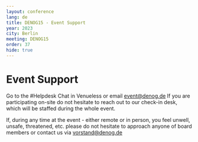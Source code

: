 ```yaml
---
layout: conference
lang: de
title: DENOG15 - Event Support
year: 2023
city: Berlin
meeting: DENOG15
order: 37
hide: true
---
```


# Event Support

Go to the #Helpdesk Chat in Venueless or email event@denog.de
If you are participating on-site do not hesitate to reach out to our check-in desk, which will be staffed during the whole event.

If, during any time at the event - either remote or in person, you feel unwell, unsafe, threatened, etc. please do not hesitate to approach anyone of board members or contact us via vorstand@denog.de

